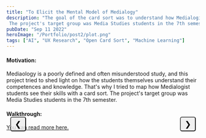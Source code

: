 ```yaml
---
title: "To Elicit the Mental Model of Medialogy"
description: "The goal of the card sort was to understand how Medialogist students view their skill sets.
 The project's target group was Media Studies students in the 7th semester."
pubDate: "Sep 11 2022"
heroImage: "/Portfolio/post2/plot.png"
tags: ["AI", "UX Research", "Open Card Sort", "Machine Learning"]
---
```

<!DOCTYPE html>
<html>
<head>
    <style>
        .mySlides {
            display: none;
        }
        .slideshow-container {
            max-width: auto;
            position: relative;
            margin: auto;
            max-height: 40vh; /* Keeps the container height consistent */
        }
        .slideshow-container img {
            width: auto; /* Image width adjusts based on container */
            max-height: 39vh;
        }
        /* Styles for navigation buttons */
        .nav-btn {
            position: absolute;
            top: 0%;
            transform: translateY(-50%);
            background-color: rgba(238, 238, 238, 0.8);
            color: black;
            cursor: pointer;
            font-size: 20px;
            padding: 5px 10px;
            z-index: 99;
            border-radius: 5px;
        }
        .nav-btn:hover {
            background-color: rgb(97, 97, 97);
            color: white;
        }
        .nav-prev {
            left: 10px;
        }
        .nav-next {
            right: 10px;
        }
    </style>
</head>
<body>
    <h4>Motivation:</h4>
    <p>
        Mediaology is a poorly defined and often misunderstood study, and this project tried to shed light on how the students themselves understand their competences and knowledge. That's why I tried to map how Medialogist students see their skills with a card sort. The project's target group was Media Studies students in the 7th semester.
    </p>
    <h4>Walkthrough:</h4>
    <div class="slideshow-container">
        <img class="mySlides" src="/Portfolio/post2/padlet2.jpg">
        <img class="mySlides" src="/Portfolio/post2/Picture1.png">
        <img class="mySlides" src="/Portfolio/post2/Picture2.png">
        <img class="mySlides" src="/Portfolio/post2/Picture3.png">
        <img class="mySlides" src="/Portfolio/post2/data1.png">
        <img class="mySlides" src="/Portfolio/post2/data2.png">
        <img class="mySlides" src="/Portfolio/post2/data3.png">
        <img class="mySlides" src="/Portfolio/post2/Picture4.png">
        <img class="mySlides" src="/Portfolio/post2/plot.png">
        <button class="nav-btn nav-prev">&#10094;</button>
        <button class="nav-btn nav-next">&#10095;</button>
    </div>
    <span id="imageText"></span>
    <a href="https://drive.google.com/file/d/1lZIK004HxXRWm9noGXCy_Qyqk9v_8Fr3/view?usp=sharing" target="_blank">You can read more here.</a>
<script>
  (function() {
    // All code is inside an IIFE (Immediately Invoked Function Expression) to avoid global scope pollution
    let slideIndex = 1; // Declare slideIndex only once
    let totalImages = 0; // Declare totalImages variable
    // Function to initialize the slideshow
    function initSlideshow() {
        totalImages = NumberOfImages(); // Calculate total number of images
        showSlides(slideIndex); // Display the initial slide
    }
    function NumberOfImages() {
        const slides = document.getElementsByClassName("mySlides");
        for (let i = 0; i < slides.length; i++) {
            slides[i].style.display = "none"; // Hide all slides initially
        }
        slides[0].style.display = "block"; // Display the first image
        console.log("NumberOfImages " + slides.length);
        return slides.length; // Return total number of slides
    }
    function showSlides(index) {
        const slides = document.getElementsByClassName("mySlides");
        if (index > slides.length) {
            slideIndex = 1; // Wrap around to the first slide
        }
        if (index < 1) {
            slideIndex = slides.length; // Wrap around to the last slide
        }
        for (let i = 0; i < slides.length; i++) {
            slides[i].style.display = "none"; // Hide all slides
        }
        slides[slideIndex - 1].style.display = "block"; // Show the current slide
        changeSpanText(slideIndex); // Update the text for the current slide
    }
    function nextImg(step) {
        slideIndex += step;
        if (slideIndex > totalImages) {
            slideIndex = 1;
        }
        showSlides(slideIndex);
    }
    function previousImg(step) {
        slideIndex -= step;
        if (slideIndex < 1) {
            slideIndex = totalImages;
        }
        showSlides(slideIndex);
    }
    function addEventListeners() {
        // Remove previous event listeners if they exist to prevent duplication
        document.querySelector(".nav-next").removeEventListener("click", handleNextClick);
        document.querySelector(".nav-prev").removeEventListener("click", handlePrevClick);
        document.removeEventListener("keydown", handleKeyDown);
        // Define click handlers
        function handleNextClick() {
            nextImg(1);
        }
        function handlePrevClick() {
            previousImg(1);
        }
        function handleKeyDown(event) {
            switch (event.key) {
                case "ArrowRight":
                    nextImg(1); // Move forward by 1 slide
                    break;
                case "ArrowLeft":
                    previousImg(1); // Move backward by 1 slide
                    break;
            }
        }
        // Add new event listeners
        document.querySelector(".nav-next").addEventListener("click", handleNextClick);
        document.querySelector(".nav-prev").addEventListener("click", handlePrevClick);
        document.addEventListener("keydown", handleKeyDown);
    }
    function changeSpanText(imageIndex) {
        var spanElement = document.getElementById('imageText');
        var index = imageIndex - 1;
        const imageTextArray = [
            "<b>Brainstorm on Padlet:</b> During a workshop, we brainstormed about 150 competencies, which I filtered down to 93, which I used in an open card sort.",
                    "<b>Open Card Sort in Miro:</b> 15 participants were given written instructions and an example of a sorting. The cards were divided into three piles to make it more manageable.",
                    "<b>Card Sort:</b> See pictures 3 and 4 for some examples.",
                    "<b>Card Sort:</b> See pictures 3 and 4 for some examples",
                    "<b>Standardization of Category Names:</b> 30 terms were identified.",
                    "<b>Standardization of Category Names:</b> 30 terms were identified.",
                    "<b>Patterns:</b> Counting the frequency of each card per category. Now K-means cluster analysis can be applied.",
                    "<b>K-means Cluster Analysis:</b> Six centroid clusters are selected through the elbow principle.",
                    "<b>The six centroid clusters:</b> design, project work, implementation, technical tools, research and data collection/analysis. <br><b>Reflection:</b> The reliance on quantitative data means that I do not can confirm that my understanding of their sorting is correct, as I did not conduct interviews with the participants. Furthermore, I have categorized the sortings, so my understanding of Medialogy has had an impact on the result."
        ];
        spanElement.innerHTML = imageTextArray[index];
    }
    // Initialize slideshow and event listeners
    initSlideshow();
    addEventListeners();
    })(); // IIFE ends here
</script>
</body>
</html>
